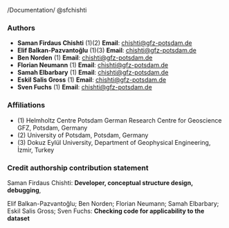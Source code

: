 /Documentation/ @sfchishti

### Authors
- **Saman Firdaus Chishti** (1)(2)  **Email**: [chishti@gfz-potsdam.de](mailto:chishti@gfz-potsdam.de)
- **Elif Balkan-Pazvantoğlu** (1)(3)  **Email**: [chishti@gfz-potsdam.de](mailto:chishti@gfz-potsdam.de)
- **Ben Norden** (1)  **Email**: [chishti@gfz-potsdam.de](mailto:chishti@gfz-potsdam.de)
- **Florian Neumann** (1)  **Email**: [chishti@gfz-potsdam.de](mailto:chishti@gfz-potsdam.de)
- **Samah Elbarbary** (1)  **Email**: [chishti@gfz-potsdam.de](mailto:chishti@gfz-potsdam.de)
- **Eskil Salis Gross** (1)  **Email**: [chishti@gfz-potsdam.de](mailto:chishti@gfz-potsdam.de)
- **Sven Fuchs** (1)  **Email**: [chishti@gfz-potsdam.de](mailto:chishti@gfz-potsdam.de)

### Affiliations
  - (1) Helmholtz Centre Potsdam German Research Centre for Geoscience GFZ, Potsdam, Germany
  - (2) University of Potsdam, Potsdam, Germany
  - (3) Dokuz Eylül University, Department of Geophysical Engineering, İzmir, Turkey
    
### Credit authorship contribution statement 
Saman Firdaus Chishti: **Developer, conceptual structure design, debugging**,
  
Elif Balkan-Pazvantoğlu; Ben Norden; Florian Neumann; Samah Elbarbary; Eskil Salis Gross; Sven Fuchs: **Checking code for applicability to the dataset**
